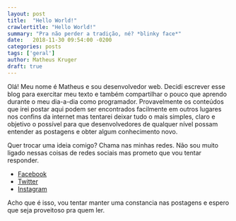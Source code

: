 ```yaml
---
layout: post
title:  "Hello World!"
crawlertitle: "Hello World!"
summary: "Pra não perder a tradição, né? *blinky face*"
date:   2018-11-30 09:54:00 -0200
categories: posts
tags: ['geral']
author: Matheus Kruger
draft: true
---
```


Olá! Meu nome é Matheus e sou desenvolvedor web. Decidi escrever esse blog para exercitar meu texto e também compartilhar o pouco que aprendo durante o meu dia-a-dia como programador. Provavelmente os conteúdos que irei postar aqui podem ser encontrados facilmente em outros lugares nos confins da internet mas tentarei deixar tudo o mais simples, claro e objetivo o possível para que desenvolvedores de qualquer nível possam entender as postagens e obter algum conhecimento novo.

Quer trocar uma ideia comigo? Chama nas minhas redes. Não sou muito ligado nessas coisas de redes sociais mas prometo que vou tentar responder.

* <a href="https://www.facebook.com/mathkruger" target="_blank">Facebook</a>
* <a href="https://twitter.com/_mathkruger" target="_blank">Twitter</a>
* <a href="https://www.instagram.com/mathkruger/" target="_blank">Instagram</a>

Acho que é isso, vou tentar manter uma constancia nas postagens e espero que seja proveitoso pra quem ler.
